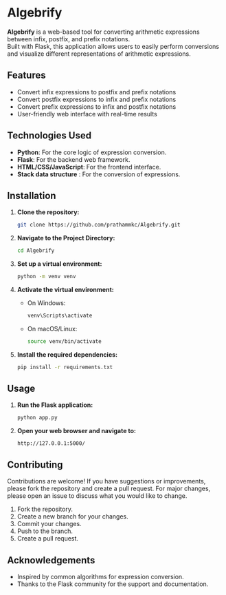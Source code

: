 # Algebrify

**Algebrify** is a web-based tool for converting arithmetic expressions between infix, postfix, and prefix notations. <br>
Built with Flask, this application allows users to easily perform conversions and visualize different representations of arithmetic expressions.<br>

## Features

- Convert infix expressions to postfix and prefix notations
- Convert postfix expressions to infix and prefix notations
- Convert prefix expressions to infix and postfix notations
- User-friendly web interface with real-time results

## Technologies Used

- **Python**: For the core logic of expression conversion.
- **Flask**: For the backend web framework.
- **HTML/CSS/JavaScript**: For the frontend interface.
- **Stack data structure** : For the conversion of expressions.

## Installation

1. **Clone the repository:**

    ```bash
    git clone https://github.com/prathammkc/Algebrify.git
    ```
    
2. **Navigate to the Project Directory:**

    ```sh
    cd Algebrify
    ```

3. **Set up a virtual environment:**

    ```bash
    python -m venv venv
    ```

4. **Activate the virtual environment:**

    - On Windows:

      ```bash
      venv\Scripts\activate
      ```

    - On macOS/Linux:

      ```bash
      source venv/bin/activate
      ```

5. **Install the required dependencies:**

    ```bash
    pip install -r requirements.txt
    ```

## Usage

1. **Run the Flask application:**

    ```bash
    python app.py
    ```

2. **Open your web browser and navigate to:**

    ```
    http://127.0.0.1:5000/
    ```


## Contributing

Contributions are welcome! If you have suggestions or improvements, please fork the repository and create a pull request. For major changes, please open an issue to discuss what you would like to change.

1. Fork the repository.
2. Create a new branch for your changes.
3. Commit your changes.
4. Push to the branch.
5. Create a pull request.


## Acknowledgements

- Inspired by common algorithms for expression conversion.
- Thanks to the Flask community for the support and documentation.


